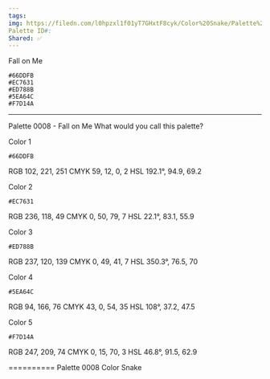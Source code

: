 ```yaml
---
tags: 
img: https://filedn.com/l0hpzxl1f01yT7GHxtF8cyk/Color%20Snake/Palette%20Thumbnails/Color%20Snake%20Palette%200008%20(1920).png
Palette ID#: 
Shared: ✅
---
```

Fall on Me
```palette
#66DDFB
#EC7631
#ED788B
#5EA64C
#F7D14A
```


---

Palette 0008 - Fall on Me
What would you call this palette?


Color 1
```palette
#66DDFB
```
RGB 102, 221, 251
CMYK	59, 12, 0, 2
HSL	192.1°, 94.9, 69.2

Color 2
```palette
#EC7631
```
RGB 236, 118, 49
CMYK	0, 50, 79, 7
HSL	22.1°, 83.1, 55.9

Color 3
```palette
#ED788B
```
RGB 237, 120, 139
CMYK	0, 49, 41, 7
HSL	350.3°, 76.5, 70

Color 4
```palette
#5EA64C
```
RGB 94, 166, 76
CMYK	43, 0, 54, 35
HSL	108°, 37.2, 47.5

Color 5
```palette
#F7D14A
```
RGB 247, 209, 74
CMYK	0, 15, 70, 3
HSL	46.8°, 91.5, 62.9


==========
Palette 0008
Color Snake